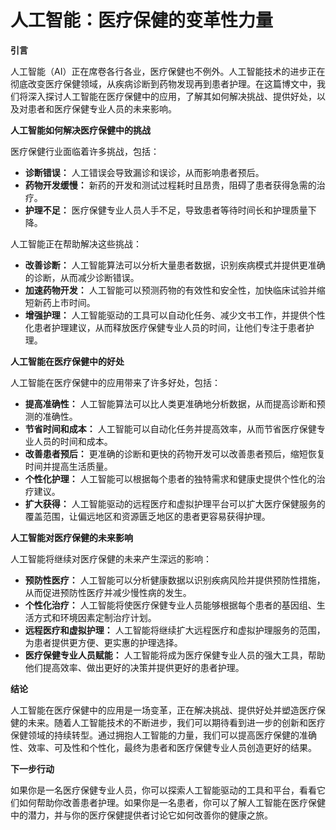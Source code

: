 # 人工智能：医疗保健的变革性力量

**引言**

人工智能（AI）正在席卷各行各业，医疗保健也不例外。人工智能技术的进步正在彻底改变医疗保健领域，从疾病诊断到药物发现再到患者护理。在这篇博文中，我们将深入探讨人工智能在医疗保健中的应用，了解其如何解决挑战、提供好处，以及对患者和医疗保健专业人员的未来影响。

**人工智能如何解决医疗保健中的挑战**

医疗保健行业面临着许多挑战，包括：

- **诊断错误：** 人工错误会导致漏诊和误诊，从而影响患者预后。
- **药物开发缓慢：** 新药的开发和测试过程耗时且昂贵，阻碍了患者获得急需的治疗。
- **护理不足：** 医疗保健专业人员人手不足，导致患者等待时间长和护理质量下降。

人工智能正在帮助解决这些挑战：

- **改善诊断：** 人工智能算法可以分析大量患者数据，识别疾病模式并提供更准确的诊断，从而减少诊断错误。
- **加速药物开发：** 人工智能可以预测药物的有效性和安全性，加快临床试验并缩短新药上市时间。
- **增强护理：** 人工智能驱动的工具可以自动化任务、减少文书工作，并提供个性化患者护理建议，从而释放医疗保健专业人员的时间，让他们专注于患者护理。

**人工智能在医疗保健中的好处**

人工智能在医疗保健中的应用带来了许多好处，包括：

- **提高准确性：** 人工智能算法可以比人类更准确地分析数据，从而提高诊断和预测的准确性。
- **节省时间和成本：** 人工智能可以自动化任务并提高效率，从而节省医疗保健专业人员的时间和成本。
- **改善患者预后：** 更准确的诊断和更快的药物开发可以改善患者预后，缩短恢复时间并提高生活质量。
- **个性化护理：** 人工智能可以根据每个患者的独特需求和健康史提供个性化的治疗建议。
- **扩大获得：** 人工智能驱动的远程医疗和虚拟护理平台可以扩大医疗保健服务的覆盖范围，让偏远地区和资源匮乏地区的患者更容易获得护理。

**人工智能对医疗保健的未来影响**

人工智能将继续对医疗保健的未来产生深远的影响：

- **预防性医疗：** 人工智能可以分析健康数据以识别疾病风险并提供预防性措施，从而促进预防性医疗并减少慢性病的发生。
- **个性化治疗：** 人工智能将使医疗保健专业人员能够根据每个患者的基因组、生活方式和环境因素定制治疗计划。
- **远程医疗和虚拟护理：** 人工智能将继续扩大远程医疗和虚拟护理服务的范围，为患者提供更方便、更实惠的护理选择。
- **医疗保健专业人员赋能：** 人工智能将成为医疗保健专业人员的强大工具，帮助他们提高效率、做出更好的决策并提供更好的患者护理。

**结论**

人工智能在医疗保健中的应用是一场变革，正在解决挑战、提供好处并塑造医疗保健的未来。随着人工智能技术的不断进步，我们可以期待看到进一步的创新和医疗保健领域的持续转型。通过拥抱人工智能的力量，我们可以提高医疗保健的准确性、效率、可及性和个性化，最终为患者和医疗保健专业人员创造更好的结果。

**下一步行动**

如果你是一名医疗保健专业人员，你可以探索人工智能驱动的工具和平台，看看它们如何帮助你改善患者护理。如果你是一名患者，你可以了解人工智能在医疗保健中的潜力，并与你的医疗保健提供者讨论它如何改善你的健康之旅。
